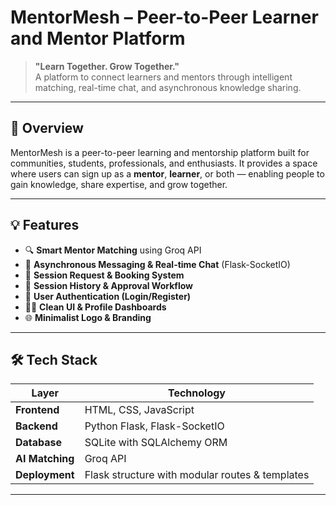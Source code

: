 # MentorMesh – Peer-to-Peer Learner and Mentor Platform



> **"Learn Together. Grow Together."**  
> A platform to connect learners and mentors through intelligent matching, real-time chat, and asynchronous knowledge sharing.

---

## 📌 Overview

MentorMesh is a peer-to-peer learning and mentorship platform built for communities, students, professionals, and enthusiasts. It provides a space where users can sign up as a **mentor**, **learner**, or both — enabling people to gain knowledge, share expertise, and grow together.

---

## 💡 Features

- 🔍 **Smart Mentor Matching** using Groq API
- 💬 **Asynchronous Messaging & Real-time Chat** (Flask-SocketIO)
- 📅 **Session Request & Booking System**
- 📜 **Session History & Approval Workflow**
- 🔐 **User Authentication (Login/Register)**
- 🧑‍🎓 **Clean UI & Profile Dashboards**
- 🌐 **Minimalist Logo & Branding**

---

## 🛠️ Tech Stack

| Layer         | Technology |
|---------------|------------|
| **Frontend**  | HTML, CSS, JavaScript |
| **Backend**   | Python Flask, Flask-SocketIO |
| **Database**  | SQLite with SQLAlchemy ORM |
| **AI Matching** | Groq API |
| **Deployment** | Flask structure with modular routes & templates |

---

